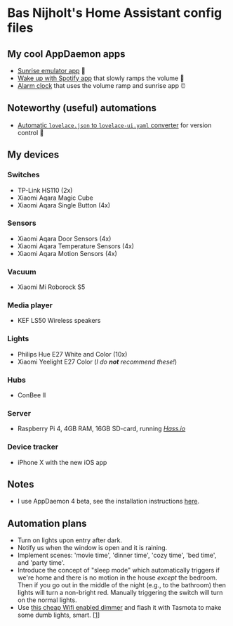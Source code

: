 
# Bas Nijholt's Home Assistant config files

## My cool AppDaemon apps
* [Sunrise emulator app](appdaemon/apps/wake_up_light.py) 🌅
* [Wake up with Spotify app](appdaemon/apps/wake_up_with_spotify.py) that slowly ramps the volume 📢
* [Alarm clock](appdaemon/apps/alarm_clock.py) that uses the volume ramp and sunrise app ⏰

## Noteworthy (useful) automations
* [Automatic `lovelace.json` to `lovelace-ui.yaml` converter](https://github.com/basnijholt/home-assistant-config/blob/master/automations/lovelace.yaml) for version control 🤖

## My devices

### Switches
* TP-Link HS110 (2x)
* Xiaomi Aqara Magic Cube
* Xiaomi Aqara Single Button (4x)

### Sensors
* Xiaomi Aqara Door Sensors (4x)
* Xiaomi Aqara Temperature Sensors (4x)
* Xiaomi Aqara Motion Sensors (4x)

### Vacuum
* Xiaomi Mi Roborock S5

### Media player
* KEF LS50 Wireless speakers

### Lights
* Philips Hue E27 White and Color (10x)
* Xiaomi Yeelight E27 Color (*I do **not** recommend these!*)

### Hubs
* ConBee II

### Server
* Raspberry Pi 4, 4GB RAM, 16GB SD-card, running [*Hass.io*](https://www.home-assistant.io/hassio/)

### Device tracker
* iPhone X with the new iOS app


## Notes
* I use AppDaemon 4 beta, see the installation instructions [here](appdaemon/hassio_appdaemon4_beta_installation_instructions.md).

## Automation plans
* Turn on lights upon entry after dark.
* Notify us when the window is open and it is raining.
* Implement scenes: 'movie time', 'dinner time', 'cozy time', 'bed time', and 'party time'.
* Introduce the concept of "sleep mode" which automatically triggers if we're home and there is no motion in the house *except* the bedroom. Then if you go out in the middle of the night (e.g., to the bathroom) then lights will turn a non-bright red. Manually triggering the switch will turn on the normal lights.
* Use [this cheap Wifi enabled dimmer](https://nl.aliexpress.com/item/33010332202.html) and flash it with Tasmota to make some dumb lights, smart. [[1](https://gathering.tweakers.net/forum/list_message/60373132#60373132)]
